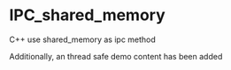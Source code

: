 # IPC_shared_memory

C++ use shared_memory as ipc method

Additionally, an thread safe demo content has been added
